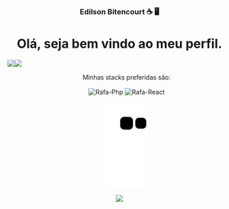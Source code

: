 <div align="center">
<h3>Edilson Bitencourt ☕ 🖥️</h3>
<h1>Olá, seja bem vindo ao meu perfil.</h1>
<div>
  <img 
    height="180em" 
    src="https://github-readme-stats.vercel.app/api?username=theusdido&show_icons=true&theme=dark&include_all_commits=true&count_private=true&icon_color=288DCB"
    style="float:left"
  />
  <img 
    height="180em" 
    src="https://github-readme-stats.vercel.app/api/top-langs/?username=theusdido&layout=compact&langs_count=7&theme=dark"
    style="float:left"
  />
</div>

<div>
  <br/>
  <p>Minhas stacks preferidas são: </p>
  <img align="center" alt="Rafa-Php" height="60" src="https://cdn.jsdelivr.net/gh/devicons/devicon/icons/php/php-plain.svg">
  <img align="center" alt="Rafa-React" height="35" src="https://cdn.jsdelivr.net/gh/devicons/devicon/icons/angularjs/angularjs-original.svg">  
</div>
<div> 
 
  ![Snake animation](https://github.com/rafaballerini/rafaballerini/blob/output/github-contribution-grid-snake.svg)
 
</div>
<div>
  <a href="https://www.linkedin.com/in/edilsonbitencourt" target="_blank">
    <img src="https://img.shields.io/badge/-LinkedIn-%230077B5?style=for-the-badge&logo=linkedin&logoColor=white" target="_blank" />
  </a> 
 </div>
</div>
